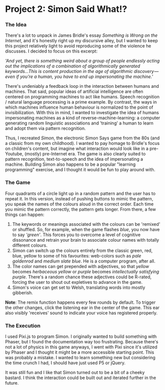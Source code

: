 # Project 2: Simon Said What!?

### The Idea
There's a lot to unpack in James Bridle's essay *Something is Wrong on the Internet*, and it's honestly right up my discursive alley, but I wanted to keep this project relatively light to avoid reproducing some of the violence he discusses. I decided to focus on this excerpt:

*'And yet, there is something weird about a group of people endlessly acting out the implications of a combination of algorithmically generated keywords…This is content production in the age of algorithmic discovery — even if you’re a human, you have to end up impersonating the machine.'*

There's undeniably a feedback loop in the interaction between humans and machines.  That said, popular ideas of artificial intelligence are often centered on programming machines to act like humans. Speech recognition / natural language processing is a prime example. By contrast, the ways in which machines influence human behaviour is normalized to the point of invisibilization.  With this in mind, I wanted to investigate the idea of humans impersonating machines as a kind of reverse-machine-learning: a computer generating random linguistic associations and 'training' a human to learn and adopt them via pattern recognition.

Thus, I recreated *Simon*, the electronic Simon Says game from the 80s (and a classic from my own childhood). I wanted to pay homage to Bridle's focus on children's content, but imagine what interaction would look like in a pre-Youtube, (mostly) pre-Internet era. The game is also clearly suited to pattern recognition, text-to-speech and the idea of impersonating a machine. Building Simon also happens to be a popular "learning programming" exercise, and I thought it would be fun to play around with.

### The Game

Four quadrants of a circle light up in a random pattern and the user has to repeat it. In this version, instead of pushing buttons to mimic the pattern, you speak the names of the colours aloud in the correct order.  Each time you mimic the pattern correctly, the pattern gets longer. From there, a few things can happen:
1. The keywords or meanings associated with the colours can be 'remixed' or shuffled. So, for example, when the game flashes *blue*, you now have to say *'green'*.  This forces you to overcome a level of cognitive dissonance and retrain your brain to associate colour names with totally different colours.
2. Simon can switch up the colours entirely from the classic green, red, blue, yellow to some of his favourites: web-colors such as *pale goldenrod* and *medium slate blue*. He is a computer program, after all.
3. The color names can get prepended with adjectives, so that *yellow* becomes *herbaceous yellow* or *purple* becomes *intellectually satisfying purple*. There's a random chance these adjectives could be R-rated, forcing the user to shout out expletives to advance in the game.
4. Simon's voice can get set to Welsh, translating words into mostly gibberish.

**Note**: The remix function happens every few rounds by default. To trigger the other changes, click the listening ear in the center of the game. This ear also visibly 'receives' sound to indicate your voice has registered properly.

### The Execution
I used Pixi.js to program Simon. I originally wanted to build something with Phaser, but I found the documentation way too frustrating. Because there's not a lot of physics in this game anyways, I went with Pixi since it's utilized by Phaser and I thought it might be a more accessible starting point.  This was probably a mistake. I wanted to learn something new but considering the time crunch I had, I should have just used P5 or jQuery.

It was still fun and I like that Simon turned out to be a bit of a cheeky bastard. I think the interaction could be built out and iterated further in the future.
